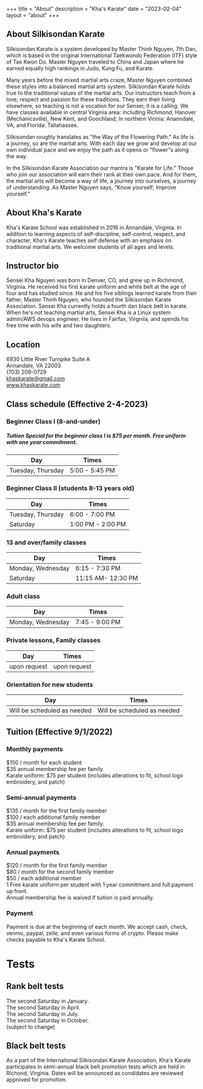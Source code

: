 +++
title = "About"
description = "Kha's Karate"
date = "2023-02-04"
layout = "about"
+++

## About Silkisondan Karate
Silkisondan Karate is a system developed by Master Thinh Nguyen, 7th Dan, which is based in the original International Taekwondo Federation (ITF) style of Tae Kwon Do.  Master Nguyen traveled to China and Japan where he earned equally high rankings in Judo, Kung Fu, and Karate.<p>

Many years before the mixed martial arts craze, Master Nguyen combined these styles into a balanced martial arts system. Silkisondan Karate holds true to the traditional values of the martial arts.  Our instructors teach from a love, respect and passion for these traditions.  They earn their living elsewhere, so teaching is not a vocation for our Sensei; it is a calling. We have classes available in central Virginia area: including Richmond, Hanover (Mechanicsville), New Kent, and Goochland; In northern Virinia: Ananndale, VA, and Florida: Tallahassee.

Silkisondan roughly translates as "the Way of the Flowering Path."  As life is a journey, so are the martial arts. With each day we grow and develop at our own individual pace and we enjoy the path as it opens or "flower"s along the way.

In the Silkisondan Karate Association our mantra is "Karate for Life."  Those who join our association will earn their rank at their own pace.   And for them, the martial arts will become a way of life, a journey into ourselves, a journey of understanding. As Master Nguyen says, "Know yourself; Improve yourself."


## About Kha's Karate

Kha's Karate School was established in 2016 in Annandale, Virginia. In addition to learning aspects of self-discipline, self-control, respect, and character, Kha's Karate teaches self defense with an emphasis on traditional martial arts. We welcome students of all ages and levels. 

## Instructor bio
Sensei Kha Nguyen was born in Denver, CO, and grew up in Richmond, Virginia. He received his first karate uniform and white belt at the age of four and has studied since. He and his five siblings learned karate from their father, Master Thinh Nguyen, who founded the Silkisondan Karate Association. Sensei Kha currently holds a fourth dan black belt in karate. When he's not teaching martial arts, Sensei Kha is a Linux system admin/AWS devops engineer. He lives in Fairfax, Virgniia, and spends his free time with his wife and two daughters. 

## Location
6930 Little River Turnpike Suite A<br>
Annandale, VA 22003<br>
(703) 209-0729<br>
khaskarate@gmail.com<br>
www.khaskarate.com

## Class schedule (Effective 2-4-2023)

### Beginner Class I (8-and-under)
##### Tuition Special for the beginner class I is $75 per month. Free uniform with one year commitment.

   Day | Times
--------|------
Tuesday, Thursday | 5:00 - 5:45 PM

### Beginner Class II (students 8-13 years old)

   Day | Times
--------|------
Tuesday, Thursday | 6:00 - 7:00 PM
Saturday | 1:00 PM - 2:00 PM 

### 13 and over/family classes
  Day | Times
--------|------
Monday, Wednesday | 6:15 - 7:30 PM
Saturday | 11:15 AM- 12:30 PM

### Adult class
  Day | Times
--------|------
Monday, Wednesday| 7:45 - 9:00 PM

### Private lessons, Family classes
  Day | Times
--------|------
upon request | upon request

### Orientation for new students
  Day | Times
--------|------
Will be scheduled as needed | Will be scheduled as needed


##  Tuition (Effective 9/1/2022)
### Monthly payments
$150 / month for each student<br>
$35 annual membership fee per family.<br>
Karate uniform: $75 per student (includes alterations to fit, school logo embroidery, and patch)

### Semi-annual payments
$135 / month for the first family member<br>
$100 / each additional family member<br>
$35 annual membership fee per family.<br>
Karate uniform: $75 per student (includes alterations to fit, school logo embroidery, and patch)

### Annual payments
$120 / month for the first family member<br>
$80 / month for the second family member<br>
$50 / each additional member<br>
1 Free karate uniform per student with 1 year commitment and full payment up front.<br>
Annual membership fee is waived if tuition is paid annually.

### Payment
Payment is due at the beginning of each month. We accept cash, check, venmo, paypal, zelle, and even various forms of crypto. Please make checks payable to Kha's Karate School.

# Tests

## Rank belt tests
The second Saturday in January.<br>
The second Saturday in April.<br>
The second Saturday in July.<br>
The second Saturday in October.<br>
(subject to change)

## Black belt tests
As a part of the International Silkisondan Karate Association,  Kha's Karate participates in semi-annual black belt promotion tests which are held in Richond, Virginia. Dates will be announced as condidates are reviewed approved for promotion.

